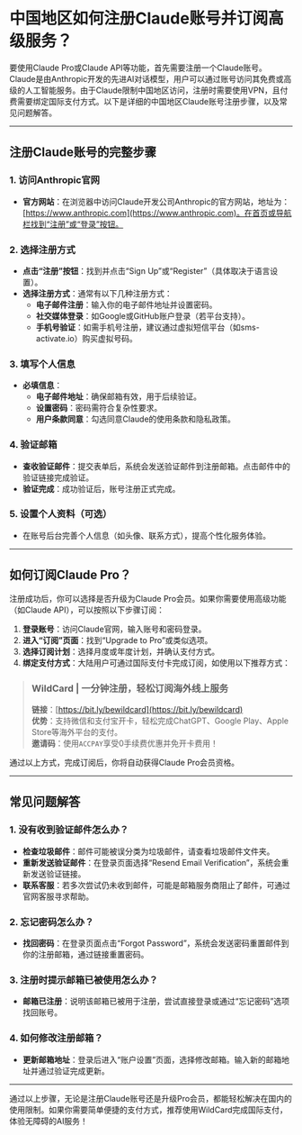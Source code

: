 # 中国地区如何注册Claude账号并订阅高级服务？

要使用Claude Pro或Claude API等功能，首先需要注册一个Claude账号。Claude是由Anthropic开发的先进AI对话模型，用户可以通过账号访问其免费或高级的人工智能服务。由于Claude限制中国地区访问，注册时需要使用VPN，且付费需要绑定国际支付方式。以下是详细的中国地区Claude账号注册步骤，以及常见问题解答。

---

## 注册Claude账号的完整步骤

### 1. 访问Anthropic官网

- **官方网站**：在浏览器中访问Claude开发公司Anthropic的官方网站，地址为：[https://www.anthropic.com](https://www.anthropic.com)。在首页或导航栏找到“注册”或“登录”按钮。

### 2. 选择注册方式

- **点击“注册”按钮**：找到并点击“Sign Up”或“Register”（具体取决于语言设置）。
- **选择注册方式**：通常有以下几种注册方式：
  - **电子邮件注册**：输入你的电子邮件地址并设置密码。
  - **社交媒体登录**：如Google或GitHub账户登录（若平台支持）。
  - **手机号验证**：如需手机号注册，建议通过虚拟短信平台（如sms-activate.io）购买虚拟号码。

### 3. 填写个人信息

- **必填信息**：
  - **电子邮件地址**：确保邮箱有效，用于后续验证。
  - **设置密码**：密码需符合复杂性要求。
  - **用户条款同意**：勾选同意Claude的使用条款和隐私政策。

### 4. 验证邮箱

- **查收验证邮件**：提交表单后，系统会发送验证邮件到注册邮箱。点击邮件中的验证链接完成验证。
- **验证完成**：成功验证后，账号注册正式完成。

### 5. 设置个人资料（可选）

- 在账号后台完善个人信息（如头像、联系方式），提高个性化服务体验。

---

## 如何订阅Claude Pro？

注册成功后，你可以选择是否升级为Claude Pro会员。如果你需要使用高级功能（如Claude API），可以按照以下步骤订阅：

1. **登录账号**：访问Claude官网，输入账号和密码登录。
2. **进入“订阅”页面**：找到“Upgrade to Pro”或类似选项。
3. **选择订阅计划**：选择月度或年度计划，并确认支付方式。
4. **绑定支付方式**：大陆用户可通过国际支付卡完成订阅，如使用以下推荐方式：

> ### WildCard | 一分钟注册，轻松订阅海外线上服务  
> **链接**：[https://bit.ly/bewildcard](https://bit.ly/bewildcard)  
> **优势**：支持微信和支付宝开卡，轻松完成ChatGPT、Google Play、Apple Store等海外平台的支付。  
> **邀请码**：使用`ACCPAY`享受0手续费优惠并免开卡费用！

通过以上方式，完成订阅后，你将自动获得Claude Pro会员资格。

---

## 常见问题解答

### 1. 没有收到验证邮件怎么办？

- **检查垃圾邮件**：邮件可能被误分类为垃圾邮件，请查看垃圾邮件文件夹。
- **重新发送验证邮件**：在登录页面选择“Resend Email Verification”，系统会重新发送验证链接。
- **联系客服**：若多次尝试仍未收到邮件，可能是邮箱服务商阻止了邮件，可通过官网客服寻求帮助。

### 2. 忘记密码怎么办？

- **找回密码**：在登录页面点击“Forgot Password”，系统会发送密码重置邮件到你的注册邮箱，通过链接重置密码。

### 3. 注册时提示邮箱已被使用怎么办？

- **邮箱已注册**：说明该邮箱已被用于注册，尝试直接登录或通过“忘记密码”选项找回账号。

### 4. 如何修改注册邮箱？

- **更新邮箱地址**：登录后进入“账户设置”页面，选择修改邮箱。输入新的邮箱地址并通过验证完成更新。

---

通过以上步骤，无论是注册Claude账号还是升级Pro会员，都能轻松解决在国内的使用限制。如果你需要简单便捷的支付方式，推荐使用WildCard完成国际支付，体验无障碍的AI服务！
